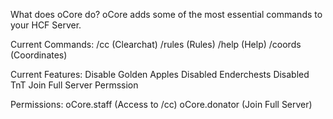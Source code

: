 What does oCore do?
oCore adds some of the most essential commands to your HCF Server.

Current Commands:
/cc (Clearchat)
/rules (Rules)
/help (Help)
/coords (Coordinates)

Current Features:
Disable Golden Apples
Disabled Enderchests
Disabled TnT
Join Full Server Permssion

Permissions:
oCore.staff (Access to /cc)
oCore.donator (Join Full Server)​
